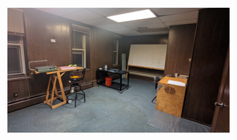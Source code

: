 
![Wha](https://github.com/eliwilliams1337/website/blob/af40a76bf88fc6581c60f078e3ee4139f76f0048/images/Architecture%20Studio/PXL_20221213_234020785.jpg)

